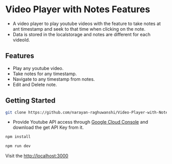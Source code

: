 # Video Player with Notes Features
- A video player to play youtube videos with the feature to take notes at ant timestamp and seek to that time when clicking on the note.
- Data is stored in the localstorage and notes are different for each videoId.


## Features
- Play any youtube video.
- Take notes for any timestamp.
- Navigate to any timestamp from notes.
- Edit and Delete note.
  
## Getting Started

```bash
git clone https://github.com/narayan-raghuwanshi/Video-Player-with-Notes.git
```
- Provide Youtube API access through [Google Cloud Console](https://developers.google.com/gmail/api/quickstart/nodejs) and download the get API Key from it.
```bash
npm install
```
```bash
npm run dev
```
Visit the [http://localhost:3000](http://localhost:3000)
